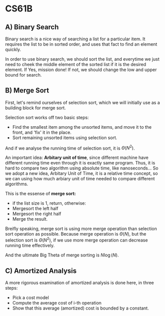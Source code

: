 # CS61B
## A) Binary Search
Binary search is a nice way of searching a list for a particular item. It requires the list to be in sorted order, and uses that fact to find an element quickly.

In order to use binary search, we should sort the list, and everytime we just need to cheek the middle element of the sorted list if it is the desired element. If Yes, mission done! If not, we should change the low and upper bound for search.

## B) Merge Sort
First, let's remind ourselves of selection sort, which we will initially use as a building block for merge sort.

Selection sort works off two basic steps:

- Find the smallest item among the unsorted items, and move it to the front, and 'fix' it in the place.
- Sort remaining unsorted items using selection sort.

And if we analyse the running time of selection sort, it is $\Theta(N^{2})$.

An important idea: **Arbitary unit of time**, since different machine have different running time even through it is exactly same program. Thus, it is hard to compare two algorithm using absolute time, like nanoseconds... So we adopt a new idea, Arbitary Unit of Time, it is a relative time concept, so we can using how much arbiary unit of time needed to compare different algorithms.

This is the essense of **merge sort:**

- if the list size is 1, return, otherwise:
- Mergesort the left half
- Mergesort the right half
- Merge the result.

Breifly speaking, merge sort is using more merge operation than selection sort operation as possible. Because merge operation is $\Theta(N)$, but the selection sort is $\Theta(N^{2})$, if we use more merge operation can decrease running time effectively.

And the ultimate Big Theta of merge sorting is $N\log(N)$.

## C) Amortized Analysis
A more rigorous examination of amortized analysis is done here, in three steps:

- Pick a cost model
- Compute the average cost of i-th operation
- Show that this average (amortized) cost is bounded by a constant.